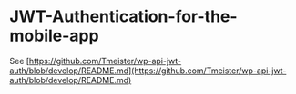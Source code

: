 # JWT-Authentication-for-the-mobile-app

See [https://github.com/Tmeister/wp-api-jwt-auth/blob/develop/README.md](https://github.com/Tmeister/wp-api-jwt-auth/blob/develop/README.md)


